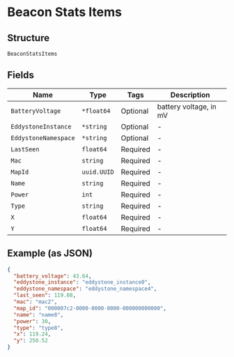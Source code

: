 
# Beacon Stats Items

## Structure

`BeaconStatsItems`

## Fields

| Name | Type | Tags | Description |
|  --- | --- | --- | --- |
| `BatteryVoltage` | `*float64` | Optional | battery voltage, in mV |
| `EddystoneInstance` | `*string` | Optional | - |
| `EddystoneNamespace` | `*string` | Optional | - |
| `LastSeen` | `float64` | Required | - |
| `Mac` | `string` | Required | - |
| `MapId` | `uuid.UUID` | Required | - |
| `Name` | `string` | Required | - |
| `Power` | `int` | Required | - |
| `Type` | `string` | Required | - |
| `X` | `float64` | Required | - |
| `Y` | `float64` | Required | - |

## Example (as JSON)

```json
{
  "battery_voltage": 43.64,
  "eddystone_instance": "eddystone_instance0",
  "eddystone_namespace": "eddystone_namespace4",
  "last_seen": 119.08,
  "mac": "mac2",
  "map_id": "000007c2-0000-0000-0000-000000000000",
  "name": "name8",
  "power": 30,
  "type": "type8",
  "x": 119.24,
  "y": 250.52
}
```

